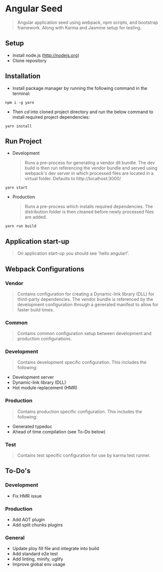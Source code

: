 # Angular Seed

> Angular application seed using webpack, npm scripts, and bootstrap framework. Along with Karma and Jasmine setup for testing.

## Setup

* Install node.js (http://nodejs.org)
* Clone repository

## Installation

* Install package manager by running the following command in the terminal:

```
npm i -g yarn
```

* Then _cd_ into cloned project directory and run the below command to install required project dependencies:

```
yarn install
```

## Run Project

* Development
  > Runs a pre-process for generating a vendor dll bundle. The dev build is then run referencing the vendor bundle and served using webpack's dev server in which processed files are located in a virtual folder. Defaults to http://localhost:3000/

```
yarn start
```

* Production
  > Runs a pre-process which installs required dependencies. The distribution folder is then cleaned before newly processed files are added.

```
yarn run build
```

## Application start-up

> On application start-up you should see 'hello angular!'.

## Webpack Configurations

### Vendor

> Contains configuration for creating a Dynamic-link library (DLL) for third-party dependencies. The vendor bundle is referenced by the development configuration through a generated manifest to allow for faster build times.

### Common

> Contains common configuration setup between development and production configurations.

### Development

> Contains development specific configuration. This includes the following:

* Development server
* Dynamic-link library (DLL)
* Hot module replacement (HMR)

### Production

> Contains production specific configuration. This includes the following:

* Generated typedoc
* Ahead of time compilation (see To-Do below)

### Test

> Contains test specific configuration for use by karma test runner.

## To-Do's

### Development

* Fix HMR issue

### Production

* Add AOT plugin
* Add split chunks plugins

### General

* Update ploy fill file and integrate into build
* Add standard e2e test
* Add linting, minify, uglify
* Improve global env usage
